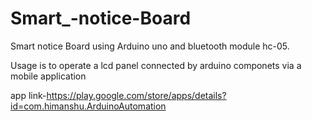 # Smart_-notice-Board
Smart notice Board using Arduino uno and bluetooth module hc-05.

Usage is to operate a lcd panel connected by arduino componets via a mobile application

app link-https://play.google.com/store/apps/details?id=com.himanshu.ArduinoAutomation



